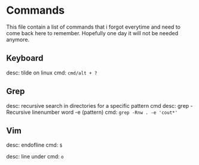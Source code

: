# Commands

This file contain a list of commands that i forgot everytime and need to come back here to remember. Hopefully one day
it will not be needed anymore.
 
## Keyboard

desc: 		tilde on linux
cmd:		`cmd/alt + ?` 

## Grep

desc: 		recursive search in directories for a specific pattern
cmd desc: 	grep -Recursive linenumber word -e (pattern) 
cmd: 		`grep -Rnw . -e 'cout*'`             

## Vim

desc:		endofline
cmd: 		`$`

desc:		line under
cmd: 		`o`

